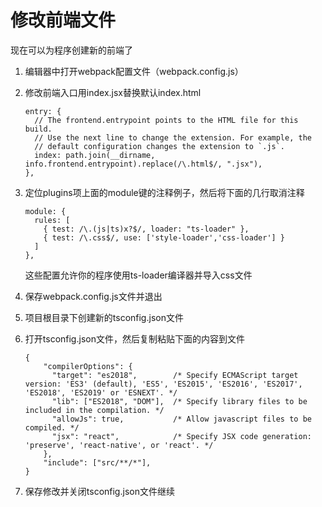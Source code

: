 # 修改前端文件

现在可以为程序创建新的前端了

1. 编辑器中打开webpack配置文件（webpack.config.js）
2. 修改前端入口用index.jsx替换默认index.html

   ```text
   entry: {
     // The frontend.entrypoint points to the HTML file for this build.
     // Use the next line to change the extension. For example, the
     // default configuration changes the extension to `.js`.
     index: path.join(__dirname, info.frontend.entrypoint).replace(/\.html$/, ".jsx"),
   },
   ```

3. 定位plugins项上面的module键的注释例子，然后将下面的几行取消注释

   ```text
   module: {
     rules: [
       { test: /\.(js|ts)x?$/, loader: "ts-loader" },
       { test: /\.css$/, use: ['style-loader','css-loader'] }
     ]
   },
   ```

   这些配置允许你的程序使用ts-loader编译器并导入css文件

4. 保存webpack.config.js文件并退出
5. 项目根目录下创建新的tsconfig.json文件
6. 打开tsconfig.json文件，然后复制粘贴下面的内容到文件

   ```text
   {
       "compilerOptions": {
         "target": "es2018",        /* Specify ECMAScript target version: 'ES3' (default), 'ES5', 'ES2015', 'ES2016', 'ES2017', 'ES2018', 'ES2019' or 'ESNEXT'. */
         "lib": ["ES2018", "DOM"],  /* Specify library files to be included in the compilation. */
         "allowJs": true,           /* Allow javascript files to be compiled. */
         "jsx": "react",            /* Specify JSX code generation: 'preserve', 'react-native', or 'react'. */
       },
       "include": ["src/**/*"],
   }
   ```

7. 保存修改并关闭tsconfig.json文件继续



